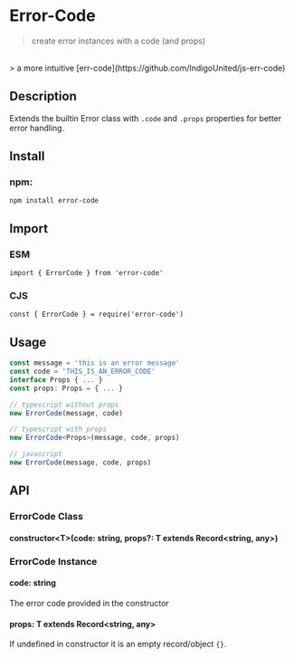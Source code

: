 # Error-Code

> create error instances with a code (and props)
<br/>
> a more intuitive [err-code](https://github.com/IndigoUnited/js-err-code)<br/>

## Description

Extends the builtin Error class with `.code` and `.props` properties for better error handling.

## Install

### npm:

`npm install error-code`

## Import

### ESM

`import { ErrorCode } from 'error-code'`

### CJS

`const { ErrorCode } = require('error-code')`

## Usage

```ts
const message = 'this is an error message'
const code = 'THIS_IS_AN_ERROR_CODE'
interface Props { ... }
const props: Props = { ... }

// typescript without props
new ErrorCode(message, code)

// typescript with props
new ErrorCode<Props>(message, code, props)

// javascript
new ErrorCode(message, code, props)
```

## API

### ErrorCode Class

#### constructor\<T\>(code: string, props?: T extends Record<string, any>)

### ErrorCode Instance

#### code: string

The error code provided in the constructor

#### props: T extends Record<string, any>

If undefined in constructor it is an empty record/object `{}`.

